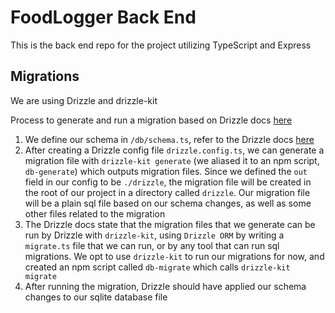 # FoodLogger Back End

This is the back end repo for the project utilizing TypeScript and Express

## Migrations

We are using Drizzle and drizzle-kit

Process to generate and run a migration based on Drizzle docs [here](https://orm.drizzle.team/docs/migrations)

1. We define our schema in `/db/schema.ts`, refer to the Drizzle docs [here](https://orm.drizzle.team/docs/sql-schema-declaration)
2. After creating a Drizzle config file `drizzle.config.ts`, we can generate a migration file with `drizzle-kit generate` (we aliased it to an npm script, `db-generate`) which outputs migration files. Since we defined the `out` field in our config to be `./drizzle`, the migration file will be created in the root of our project in a directory called `drizzle`. Our migration file will be a plain sql file based on our schema changes, as well as some other files related to the migration
3. The Drizzle docs state that the migration files that we generate can be run by Drizzle with `drizzle-kit`, using `Drizzle ORM` by writing a `migrate.ts` file that we can run, or by any tool that can run sql migrations. We opt to use `drizzle-kit` to run our migrations for now, and created an npm script called `db-migrate` which calls `drizzle-kit migrate`
4. After running the migration, Drizzle should have applied our schema changes to our sqlite database file
